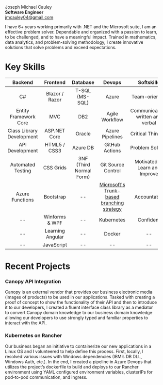 Joseph Michael Cauley  
**Software Engineer**  
jmcauley04@gmail.com

I have 6+ years working primarily with .NET and the Microsoft suite, I am an effective problem solver. Dependable and organized with a passion to learn, to be challenged, and to have a meaningful impact. Trained in mathematics, data analytics, and problem-solving methodology, I create innovative solutions that solve problems and exceed expectations.

# Key Skills

Backend                   | Frontend           | Database                | Devops                                                                                                                      | Softskills
:---:                     | :---:              | :---:                   | :---:                                                                                                                       | :---:
C#                        | Blazor / Razor     | T-SQL (MS-SQL)          | Azure                                                                                                                       | Team-oriented
Entity Framework Core     | MVC                | DB2                     | Agile Workflow                                                                                                              | Communication, written and verbal
Class Library Development | ASP.NET Core       | Oracle                  | Azure Pipelines                                                                                                             | Critical Thinking
API Development           | HTML5 / CSS3       | Azure DB                | GitHub Actions                                                                                                              | Problem Solving
Automated Testing         | CSS Grids          | 3NF (Third Normal Form) | Git Source Control                                                                                                          | Motivated to Learn and Improve
Azure Functions           | Bootstrap          | --                      | [Microsoft's Trunk-based branching strategy](https://docs.microsoft.com/en-us/devops/develop/how-microsoft-develops-devops) | Accountable
--                        | Winforms & WPF     | --                      | Kubernetes                                                                                                                  | Confident
--                        | Learning Angular   | --                      | Docker                                                                                                                      | --
--                        | JavaScript         | --                      | --                                                                                                                          | --




# Recent Projects

### Canopy API Integration
Canopy is an external vendor that provides our business electronic media (images of products) to be used in our applications. Tasked with creating a proof of concept to show the functionality of their API and then to introduce it to our developers, I created a fluent interface class library as a mediator to convert Canopy domain knowledge to our business domain knowledge allowing our developers to use strongly typed and familiar properties to interact with the API.

### Kubernetes on Rancher
Our business began an initiative to containerize our new applications in a Linux OS and I volunteered to help define this process. First, locally, I resolved various issues with Windows dependencies (IBM’s DB DLL, Windows Auth, etc.). In the end, I created a pipeline in Azure Devops that utilizes the project’s dockerfile to build and deploys to our Rancher environment using YAML configured environment variables, clusterIPs for pod-to-pod communication, and ingress.


<!---
jmcauley04/jmcauley04 is a ✨ special ✨ repository because its `README.md` (this file) appears on your GitHub profile.
You can click the Preview link to take a look at your changes.
--->
